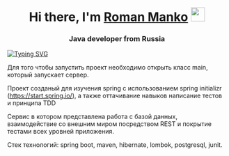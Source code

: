 <h1 align="center">Hi there, I'm <a href="https://daniilshat.ru/" target="_blank">Roman Manko</a> 
<img src="https://github.com/blackcater/blackcater/raw/main/images/Hi.gif" height="32"/></h1>
<h3 align="center">Java developer from Russia </h3>

[![Typing SVG](https://readme-typing-svg.herokuapp.com?color=%2336BCF7&lines=Here+i+learning+spring-boot)](https://git.io/typing-svg)

Для того чтобы запустить проект необходимо открыть класс main, который запускает сервер.

Проект созданый для изучения spring с использованием spring initializr (https://start.spring.io/), а также оттачивание 
навыков написание тестов и принципа TDD

Cервис в котором представлена работа с базой данных, взаимодействие со внешним миром посредством REST 
и покрытие тестами всех уровней приложения.

Стек технологий: spring boot, maven, hibernate, lombok, postgresql, junit.
